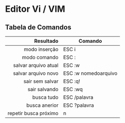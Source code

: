 # Editor Vi / VIM

## Tabela de Comandos


| Resultado | Comando
|--:|--|
|modo inserção|ESC i|
|modo comando|ESC :|
|salvar arquivo atual|ESC :w|
|salvar arquivo novo|ESC :w nomedoarquivo|
|sair sem salvar|ESC :q!|
|sair salvando|ESC :wq|
|busca tudo|ESC /palavra|
|busca anerior|ESC ?palavra|
|repetir busca próximo| n|


